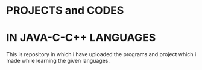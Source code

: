  # **PROJECTS and CODES** 
# IN JAVA-C-C++ LANGUAGES

This is repository in which i have uploaded the programs and project which i made while learning the given languages.





